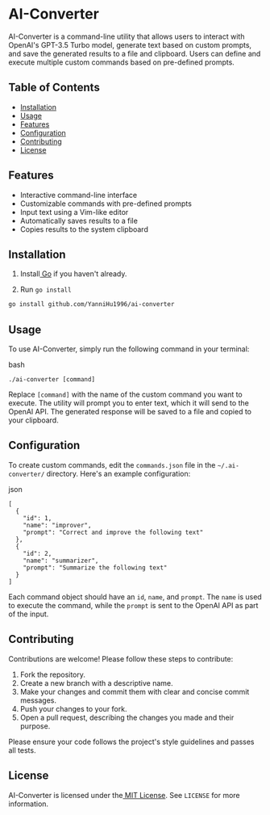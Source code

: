 <!-- Output copied to clipboard! -->

<!-----

Yay, no errors, warnings, or alerts!

Conversion time: 0.401 seconds.


Using this Markdown file:

1. Paste this output into your source file.
2. See the notes and action items below regarding this conversion run.
3. Check the rendered output (headings, lists, code blocks, tables) for proper
   formatting and use a linkchecker before you publish this page.

Conversion notes:

* Docs to Markdown version 1.0β34
* Sat Apr 08 2023 03:21:35 GMT-0700 (PDT)
* Source doc: Untitled document
----->



# **AI-Converter**

AI-Converter is a command-line utility that allows users to interact with OpenAI's GPT-3.5 Turbo model, generate text based on custom prompts, and save the generated results to a file and clipboard. Users can define and execute multiple custom commands based on pre-defined prompts.


## **Table of Contents**



* [Installation](./README.md#installation)
* [Usage](./README.md#usage)
* [Features](./README.md#Features)
* [Configuration](./README.md#configuration)
* [Contributing](./README.md#contributing)
* [License](./README.md#license)


## **Features**

- Interactive command-line interface
- Customizable commands with pre-defined prompts
- Input text using a Vim-like editor
- Automatically saves results to a file
- Copies results to the system clipboard

## **Installation**


1. Install[ Go](https://golang.org/doc/install) if you haven't already.

2. Run `go install`

```bash
go install github.com/YanniHu1996/ai-converter
```

## **Usage**

To use AI-Converter, simply run the following command in your terminal:

bash


```
./ai-converter [command]
```


Replace `[command]` with the name of the custom command you want to execute. The utility will prompt you to enter text, which it will send to the OpenAI API. The generated response will be saved to a file and copied to your clipboard.


## **Configuration**

To create custom commands, edit the `commands.json` file in the `~/.ai-converter/` directory. Here's an example configuration:

json


```
[
  {
    "id": 1,
    "name": "improver",
    "prompt": "Correct and improve the following text"
  },
  {
    "id": 2,
    "name": "summarizer",
    "prompt": "Summarize the following text"
  }
]
```


Each command object should have an `id`, `name`, and `prompt`. The `name` is used to execute the command, while the `prompt` is sent to the OpenAI API as part of the input.


## **Contributing**

Contributions are welcome! Please follow these steps to contribute:



1. Fork the repository.
2. Create a new branch with a descriptive name.
3. Make your changes and commit them with clear and concise commit messages.
4. Push your changes to your fork.
5. Open a pull request, describing the changes you made and their purpose.

Please ensure your code follows the project's style guidelines and passes all tests.


## **License**

AI-Converter is licensed under the[ MIT License](https://choosealicense.com/licenses/mit/). See `LICENSE` for more information.
